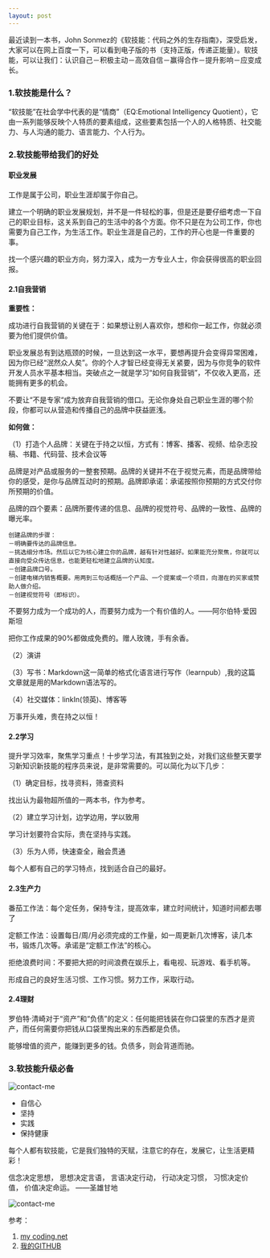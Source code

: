 ```yaml
---
layout: post
---
```


最近读到一本书，John Sonmez的《软技能：代码之外的生存指南》，深受启发，大家可以在网上百度一下，可以看到电子版的书（支持正版，传递正能量）。软技能，可以让我们：认识自己－积极主动－高效自信－赢得合作－提升影响－应变成长。


### 1.软技能是什么？

“软技能”在社会学中代表的是“情商”（EQ:Emotional Intelligency Quotient），它由一系列能够反映个人特质的要素组成，这些要素包括一个人的人格特质、社交能力、与人沟通的能力、语言能力、个人行为。

### 2.软技能带给我们的好处

#### 职业发展

工作是属于公司，职业生涯却属于你自己。

建立一个明确的职业发展规划，并不是一件轻松的事，但是还是要仔细考虑一下自己的职业目标，这关系到自己的生活中的各个方面。你不只是在为公司工作，你也需要为自己工作，为生活工作。职业生涯是自己的，工作的开心也是一件重要的事。

找一个感兴趣的职业方向，努力深入，成为一方专业人士，你会获得很高的职业回报。

#### 2.1自我营销

**重要性：**

成功进行自我营销的关键在于：如果想让别人喜欢你，想和你一起工作，你就必须要为他们提供价值。

职业发展总有到达瓶颈的时候，一旦达到这一水平，要想再提升会变得异常困难，因为你已经“泯然众人矣”。你的个人才智已经变得无关紧要，因为与你竞争的软件开发人员水平基本相当。突破点之一就是学习“如何自我营销”，不仅收入更高，还能拥有更多的机会。

不要让“不是专家“成为放弃自我营销的借口。无论你身处自己职业生涯的哪个阶段，你都可以从营造和传播自己的品牌中获益匪浅。

**如何做：**

（1）打造个人品牌：关键在于持之以恒，方式有：博客、播客、视频、给杂志投稿、书籍、代码营、技术会议等

品牌是对产品或服务的一整套预期。品牌的关键并不在于视觉元素，而是品牌带给你的感受，是你与品牌互动时的预期。品牌即承诺：承诺按照你预期的方式交付你所预期的价值。

品牌的四个要素：品牌所要传递的信息、品牌的视觉符号、品牌的一致性、品牌的曝光率。
		
	创建品牌的步骤：
	－明确要传达的品牌信息。
	－挑选细分市场。然后以它为核心建立你的品牌，越有针对性越好。如果能充分聚焦，你就可以直接向受众传达信息，也能更轻松地建立品牌的认知度。
	－创建品牌口号。
	－创建电梯内销售概要。用两到三句话概括一个产品、一个提案或一个项目，向潜在的买家或赞助人做介绍。
	－创建视觉符号（即标识）。

不要努力成为一个成功的人，而要努力成为一个有价值的人。——阿尔伯特·爱因斯坦

把你工作成果的90%都做成免费的。赠人玫瑰，手有余香。

（2）演讲

（3）写书：Markdown这一简单的格式化语言进行写作（learnpub）,我的这篇文章就是用的Markdown语法写的。

（4）社交媒体：linkIn(领英)、博客等

万事开头难，贵在持之以恒！

#### 2.2学习

 提升学习效率，聚焦学习重点！十步学习法，有其独到之处，对我们这些整天要学习新知识新技能的程序员来说，是非常需要的。可以简化为以下几步：

（1）确定目标，找寻资料，筛查资料

找出认为最物超所值的一两本书，作为参考。

（2）建立学习计划，边学边用，学以致用

学习计划要符合实际，贵在坚持与实践。

（3）乐为人师，快速查全，融会贯通

每个人都有自己的学习特点，找到适合自己的最好。

#### 2.3生产力

番茄工作法：每个定任务，保持专注，提高效率，建立时间统计，知道时间都去哪了

定额工作法：设置每日/周/月必须完成的工作量，如一周更新几次博客，读几本书，锻炼几次等。承诺是“定额工作法”的核心。

拒绝浪费时间：不要把大把的时间浪费在娱乐上，看电视、玩游戏、看手机等。

形成自己的良好生活习惯、工作习惯。努力工作，采取行动。

#### 2.4理财

罗伯特·清崎对于“资产”和“负债”的定义：任何能把钱装在你口袋里的东西才是资产，而任何需要你把钱从口袋里掏出来的东西都是负债。

能够增值的资产，能赚到更多的钱。负债多，则会背道而驰。


### 3.软技能升级必备

![contact-me]({{site.baseurl}}/assets/2020-04-20/软技能.png)

+ 自信心
+ 坚持
+ 实践
+ 保持健康

每个人都有软技能，它是我们独特的天赋，注意它的存在，发展它，让生活更精彩！

信念决定思想，
思想决定言语，
言语决定行动，
行动决定习惯，
习惯决定价值，
价值决定命运。
——圣雄甘地


![contact-me]({{site.baseurl}}/assets/img/contact-me.png)

参考：

1. [my coding.net](http://zhwa3232.coding.me/baibingqianlan.github.io/)
2. [我的GITHUB](https://baibingqianlan.github.io/)


